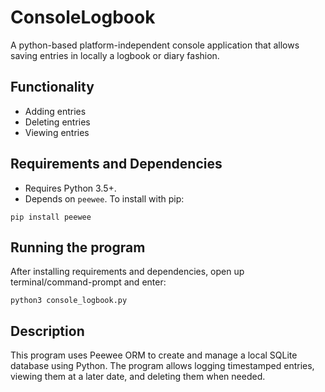 # ConsoleLogbook
A python-based platform-independent console application that allows saving entries in locally a logbook or diary fashion.

## Functionality
- Adding entries
- Deleting entries
- Viewing entries

## Requirements and Dependencies
- Requires Python 3.5+.
- Depends on `peewee`. To install with pip:
``` 
pip install peewee 
```

## Running the program
After installing requirements and dependencies, open up terminal/command-prompt and enter:
```
python3 console_logbook.py
```

## Description

This program uses Peewee ORM to create and manage a local SQLite database using Python. The program allows logging timestamped entries, viewing them at a later date, and deleting them when needed.

